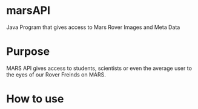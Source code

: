 # marsAPI
Java Program that gives access to Mars Rover Images and Meta Data
<h1>Purpose</h1>
MARS API gives access to students, scientists or even the average user to the eyes of our Rover Freinds on MARS.
<h1>How to use</h1>
